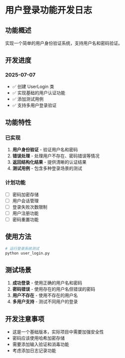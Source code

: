 # 用户登录功能开发日志

## 功能概述
实现一个简单的用户身份验证系统，支持用户名和密码验证。

## 开发进度

### 2025-07-07
- ✅ 创建 UserLogin 类
- ✅ 实现基础的用户认证功能
- ✅ 添加测试用例
- ✅ 支持多用户登录验证

## 功能特性

### 已实现
1. **用户身份验证** - 验证用户名和密码
2. **错误处理** - 处理用户不存在、密码错误等情况
3. **返回结构化结果** - 提供清晰的认证结果
4. **测试用例** - 包含多种登录场景的测试

### 计划功能
- [ ] 密码加密存储
- [ ] 用户会话管理
- [ ] 登录失败次数限制
- [ ] 用户注册功能
- [ ] 密码重置功能

## 使用方法

```python
# 运行登录系统测试
python user_login.py
```

## 测试场景

1. **成功登录** - 使用正确的用户名和密码
2. **密码错误** - 使用存在的用户名但错误的密码
3. **用户不存在** - 使用不存在的用户名
4. **多用户支持** - 测试不同用户的登录

## 开发注意事项

- 这是一个基础版本，实际项目中需要加强安全性
- 密码应该使用哈希加密存储
- 需要添加输入验证和消毒功能
- 考虑添加日志记录功能

